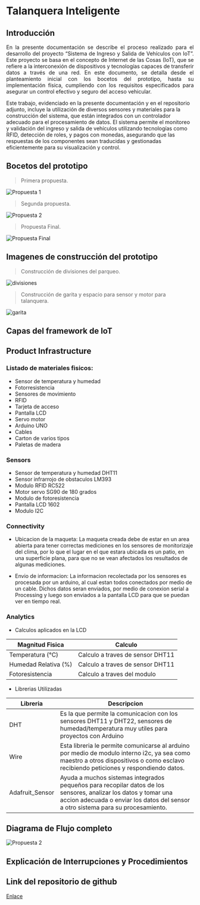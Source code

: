# Talanquera Inteligente

## Introducción

<p style="text-align: justify;">
En la presente documentación se describe el proceso realizado para el desarrollo del proyecto “Sistema de Ingreso y Salida de Vehículos con IoT”. Este proyecto se basa en el concepto de Internet de las Cosas (IoT), que se refiere a la interconexión de dispositivos y tecnologías capaces de transferir datos a través de una red. En este documento, se detalla desde el planteamiento inicial con los bocetos del prototipo, hasta su implementación física, cumpliendo con los requisitos especificados para asegurar un control efectivo y seguro del acceso vehicular.

Este trabajo, evidenciado en la presente documentación y en el repositorio adjunto, incluye la utilización de diversos sensores y materiales para la construcción del sistema, que están integrados con un controlador adecuado para el procesamiento de datos. El sistema permite el monitoreo y validación del ingreso y salida de vehículos utilizando tecnologías como RFID, detección de roles, y pagos con monedas, asegurando que las respuestas de los componentes sean traducidas y gestionadas eficientemente para su visualización y control.
</p>

## Bocetos del prototipo

>    Primera propuesta.

![Propuesta 1](./images/propuesta1.png)

>    Segunda propuesta.

![Propuesta 2](./images/propuesta2.png)

>    Propuesta Final.

![Propuesta Final](./images/propuestafinal.png)

## Imagenes de construcción del prototipo

>    Construcción de divisiones del parqueo.

![divisiones](./images/divisiones.jpg)

>    Construcción de garita y espacio para sensor y motor para talanquera.

![garita](./images/garita.jpg)

## Capas del framework de IoT

## Product Infrastructure
### Listado de materiales fisicos:
- Sensor de temperatura y humedad
- Fotorresistencia
- Sensores de movimiento
- RFID
- Tarjeta de acceso
- Pantalla LCD
- Servo motor
- Arduino UNO
- Cables
- Carton de varios tipos
- Paletas de madera

### Sensors
- Sensor de temperatura y humedad DHT11
- Sensor infrarrojo de obstaculos LM393
- Modulo RFID RC522
- Motor servo SG90 de 180 grados
- Modulo de fotoresistencia 
- Pantalla LCD 1602
- Modulo I2C


### Connectivity

- Ubicacion de la maqueta: La maqueta creada debe de estar en un area abierta para tener correctas mediciones en los sensores de monitorizaje del clima, por lo que el lugar en el que estara ubicada es un patio, en una superficie plana, para que no se vean afectados los resultados de algunas mediciones.

- Envio de informacion: La informacion recolectada por los sensores es procesada por un arduino, al cual estan todos conectados por medio de un cable. Dichos datos seran enviados, por medio de conexion serial a
Processing y luego son enviados a la pantalla LCD para que se puedan ver en tiempo real.


### Analytics
- Calculos aplicados en la LCD

| Magnitud Fisica | Calculo  |
| --- | --- |
| Temperatura (°C) | Calculo a traves de sensor DHT11 |
| Humedad Relativa (%)| Calculo a traves de sensor DHT11 |
| Fotoresistencia| Calculo a traves del modulo |

- Librerias Utilizadas

| Libreria | Descripcion  |
| --- | --- |
| DHT | Es la que permite la comunicacion con los sensores DHT11 y DHT22, sensores de humedad/temperatura muy utiles para proyectos con Arduino |
| Wire| Esta libreria le permite comunicarse al arduino por medio de modulo interno i2c, ya sea como maestro a otros dispositivos o como esclavo recibiendo peticiones y respondiendo datos. |
| Adafruit_Sensor| Ayuda a muchos sistemas integrados pequeños para recopilar datos de los sensores, analizar los datos y tomar una accion adecuada o enviar los datos del sensor a otro sistema para su procesamiento. |

## Diagrama de Flujo completo

![Propuesta 2](./images/diagrama.png)

## Explicación de Interrupciones y Procedimientos

## Link del repositorio de github
[Enlace](https://github.com/KevinPalaciosQ/ACE2_2S24_G5/tree/main/PRACTICA1)